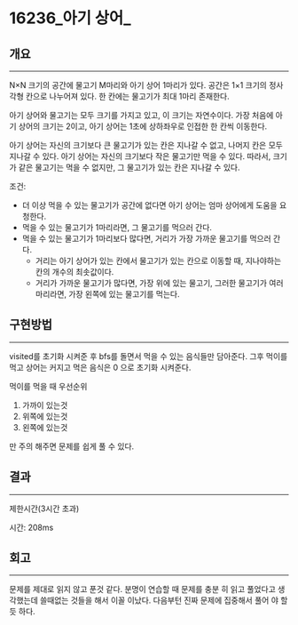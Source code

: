# 16236_아기 상어_




## 개요

---

N×N 크기의 공간에 물고기 M마리와 아기 상어 1마리가 있다. 공간은 1×1 크기의 정사각형 칸으로 나누어져 있다. 한 칸에는 물고기가 최대 1마리 존재한다.

아기 상어와 물고기는 모두 크기를 가지고 있고, 이 크기는 자연수이다. 가장 처음에 아기 상어의 크기는 2이고, 아기 상어는 1초에 상하좌우로 인접한 한 칸씩 이동한다.

아기 상어는 자신의 크기보다 큰 물고기가 있는 칸은 지나갈 수 없고, 나머지 칸은 모두 지나갈 수 있다. 아기 상어는 자신의 크기보다 작은 물고기만 먹을 수 있다. 따라서, 크기가 같은 물고기는 먹을 수 없지만, 그 물고기가 있는 칸은 지나갈 수 있다.

조건:

- 더 이상 먹을 수 있는 물고기가 공간에 없다면 아기 상어는 엄마 상어에게 도움을 요청한다.
- 먹을 수 있는 물고기가 1마리라면, 그 물고기를 먹으러 간다.
- 먹을 수 있는 물고기가 1마리보다 많다면, 거리가 가장 가까운 물고기를 먹으러 간다.
  - 거리는 아기 상어가 있는 칸에서 물고기가 있는 칸으로 이동할 때, 지나야하는 칸의 개수의 최솟값이다.
  - 거리가 가까운 물고기가 많다면, 가장 위에 있는 물고기, 그러한 물고기가 여러마리라면, 가장 왼쪽에 있는 물고기를 먹는다.

## 구현방법

---

visited를 초기화 시켜준 후 bfs를 돌면서 먹을 수 있는 음식들만 담아준다. 그후 먹이를 먹고 상어는 커지고 먹은 음식은 0 으로 초기화 시켜준다.

먹이를 먹을 때 우선순위

1. 가까이 있는것
2. 위쪽에 있는것
3. 왼쪽에 있는것 



만 주의 해주면 문제를 쉽게 풀 수 있다.

 

## 결과

---

제한시간(3시간 초과)

시간: 208ms

## 회고

---

문제를 제대로 읽지 않고 푼것 같다. 분명이 연습할 때 문제를 충분 히 읽고 풀었다고 생각했는데 쓸때없는 것들을 해서 이꼴 이났다. 다음부턴 진짜 문제에 집중해서 풀어 야 할 듯 하다.